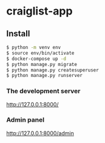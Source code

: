 # craiglist-app

## Install

```bash
$ python -m venv env
$ source env/bin/activate
$ docker-compose up -d
$ python manage.py migrate
$ python manage.py createsuperuser
$ python manage.py runserver
```
### The development server
http://127.0.0.1:8000/

### Admin panel
http://127.0.0.1:8000/admin
